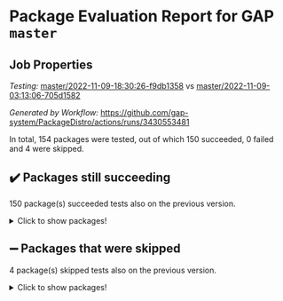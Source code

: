 # Package Evaluation Report for GAP `master`

## Job Properties

*Testing:* [master/2022-11-09-18:30:26-f9db1358](https://github.com/gap-system/PackageDistro/blob/data/reports/master/2022-11-09-18:30:26-f9db1358) vs [master/2022-11-09-03:13:06-705d1582](https://github.com/gap-system/PackageDistro/blob/data/reports/master/2022-11-09-03:13:06-705d1582)

*Generated by Workflow:* https://github.com/gap-system/PackageDistro/actions/runs/3430553481

In total, 154 packages were tested, out of which 150 succeeded, 0 failed and 4 were skipped.

## :heavy_check_mark: Packages still succeeding

150 package(s) succeeded tests also on the previous version.
<details><summary>Click to show packages!</summary>

- 4ti2interface 2022.09-01 [(success)](https://github.com/gap-system/PackageDistro/actions/runs/3430553481/jobs/5717927483)
- ace 5.6.1 [(success)](https://github.com/gap-system/PackageDistro/actions/runs/3430553481/jobs/5717927598)
- aclib 1.3.2 [(success)](https://github.com/gap-system/PackageDistro/actions/runs/3430553481/jobs/5717927724)
- agt 0.3 [(success)](https://github.com/gap-system/PackageDistro/actions/runs/3430553481/jobs/5717927887)
- alnuth 3.2.1 [(success)](https://github.com/gap-system/PackageDistro/actions/runs/3430553481/jobs/5717927985)
- anupq 3.2.6 [(success)](https://github.com/gap-system/PackageDistro/actions/runs/3430553481/jobs/5717928120)
- atlasrep 2.1.6 [(success)](https://github.com/gap-system/PackageDistro/actions/runs/3430553481/jobs/5717928262)
- autodoc 2022.10.20 [(success)](https://github.com/gap-system/PackageDistro/actions/runs/3430553481/jobs/5717928394)
- automata 1.15 [(success)](https://github.com/gap-system/PackageDistro/actions/runs/3430553481/jobs/5717928508)
- automgrp 1.3.2 [(success)](https://github.com/gap-system/PackageDistro/actions/runs/3430553481/jobs/5717928643)
- autpgrp 1.11 [(success)](https://github.com/gap-system/PackageDistro/actions/runs/3430553481/jobs/5717928771)
- cap 2022.11-11 [(success)](https://github.com/gap-system/PackageDistro/actions/runs/3430553481/jobs/5717928870)
- caratinterface 2.3.4 [(success)](https://github.com/gap-system/PackageDistro/actions/runs/3430553481/jobs/5717928961)
- cddinterface 2022.11.01 [(success)](https://github.com/gap-system/PackageDistro/actions/runs/3430553481/jobs/5717929075)
- circle 1.6.5 [(success)](https://github.com/gap-system/PackageDistro/actions/runs/3430553481/jobs/5717929183)
- classicpres 1.22 [(success)](https://github.com/gap-system/PackageDistro/actions/runs/3430553481/jobs/5717929299)
- cohomolo 1.6.10 [(success)](https://github.com/gap-system/PackageDistro/actions/runs/3430553481/jobs/5717929406)
- congruence 1.2.4 [(success)](https://github.com/gap-system/PackageDistro/actions/runs/3430553481/jobs/5717929641)
- corelg 1.56 [(success)](https://github.com/gap-system/PackageDistro/actions/runs/3430553481/jobs/5717929815)
- crime 1.6 [(success)](https://github.com/gap-system/PackageDistro/actions/runs/3430553481/jobs/5717929904)
- crisp 1.4.5 [(success)](https://github.com/gap-system/PackageDistro/actions/runs/3430553481/jobs/5717930092)
- crypting 0.10.4 [(success)](https://github.com/gap-system/PackageDistro/actions/runs/3430553481/jobs/5717930208)
- cryst 4.1.25 [(success)](https://github.com/gap-system/PackageDistro/actions/runs/3430553481/jobs/5717930333)
- crystcat 1.1.10 [(success)](https://github.com/gap-system/PackageDistro/actions/runs/3430553481/jobs/5717930466)
- ctbllib 1.3.4 [(success)](https://github.com/gap-system/PackageDistro/actions/runs/3430553481/jobs/5717930686)
- cubefree 1.19 [(success)](https://github.com/gap-system/PackageDistro/actions/runs/3430553481/jobs/5717930852)
- curlinterface 2.3.1 [(success)](https://github.com/gap-system/PackageDistro/actions/runs/3430553481/jobs/5717930994)
- cvec 2.7.6 [(success)](https://github.com/gap-system/PackageDistro/actions/runs/3430553481/jobs/5717931146)
- datastructures 0.3.0 [(success)](https://github.com/gap-system/PackageDistro/actions/runs/3430553481/jobs/5717931343)
- deepthought 1.0.6 [(success)](https://github.com/gap-system/PackageDistro/actions/runs/3430553481/jobs/5717931473)
- design 1.7 [(success)](https://github.com/gap-system/PackageDistro/actions/runs/3430553481/jobs/5717931614)
- difsets 2.3.1 [(success)](https://github.com/gap-system/PackageDistro/actions/runs/3430553481/jobs/5717931751)
- digraphs 1.6.0 [(success)](https://github.com/gap-system/PackageDistro/actions/runs/3430553481/jobs/5717931908)
- edim 1.3.6 [(success)](https://github.com/gap-system/PackageDistro/actions/runs/3430553481/jobs/5717932051)
- example 4.3.2 [(success)](https://github.com/gap-system/PackageDistro/actions/runs/3430553481/jobs/5717932200)
- examplesforhomalg 2022.10-01 [(success)](https://github.com/gap-system/PackageDistro/actions/runs/3430553481/jobs/5717932337)
- factint 1.6.3 [(success)](https://github.com/gap-system/PackageDistro/actions/runs/3430553481/jobs/5717932471)
- ferret 1.0.9 [(success)](https://github.com/gap-system/PackageDistro/actions/runs/3430553481/jobs/5717932611)
- fga 1.4.0 [(success)](https://github.com/gap-system/PackageDistro/actions/runs/3430553481/jobs/5717932773)
- fining 1.5.1 [(success)](https://github.com/gap-system/PackageDistro/actions/runs/3430553481/jobs/5717932901)
- float 1.0.3 [(success)](https://github.com/gap-system/PackageDistro/actions/runs/3430553481/jobs/5717933019)
- format 1.4.3 [(success)](https://github.com/gap-system/PackageDistro/actions/runs/3430553481/jobs/5717933141)
- forms 1.2.9 [(success)](https://github.com/gap-system/PackageDistro/actions/runs/3430553481/jobs/5717933329)
- fplsa 1.2.5 [(success)](https://github.com/gap-system/PackageDistro/actions/runs/3430553481/jobs/5717933435)
- fr 2.4.11 [(success)](https://github.com/gap-system/PackageDistro/actions/runs/3430553481/jobs/5717933588)
- francy 1.2.5 [(success)](https://github.com/gap-system/PackageDistro/actions/runs/3430553481/jobs/5717933707)
- fwtree 1.3 [(success)](https://github.com/gap-system/PackageDistro/actions/runs/3430553481/jobs/5717933804)
- gapdoc 1.6.6 [(success)](https://github.com/gap-system/PackageDistro/actions/runs/3430553481/jobs/5717933929)
- gauss 2022.11-01 [(success)](https://github.com/gap-system/PackageDistro/actions/runs/3430553481/jobs/5717934043)
- gaussforhomalg 2022.08-03 [(success)](https://github.com/gap-system/PackageDistro/actions/runs/3430553481/jobs/5717934170)
- gbnp 1.0.5 [(success)](https://github.com/gap-system/PackageDistro/actions/runs/3430553481/jobs/5717934328)
- generalizedmorphismsforcap 2022.11-01 [(success)](https://github.com/gap-system/PackageDistro/actions/runs/3430553481/jobs/5717934491)
- genss 1.6.8 [(success)](https://github.com/gap-system/PackageDistro/actions/runs/3430553481/jobs/5717934613)
- gradedmodules 2022.09-02 [(success)](https://github.com/gap-system/PackageDistro/actions/runs/3430553481/jobs/5717934777)
- gradedringforhomalg 2022.10-01 [(success)](https://github.com/gap-system/PackageDistro/actions/runs/3430553481/jobs/5717934974)
- grape 4.8.5 [(success)](https://github.com/gap-system/PackageDistro/actions/runs/3430553481/jobs/5717935138)
- groupoids 1.71 [(success)](https://github.com/gap-system/PackageDistro/actions/runs/3430553481/jobs/5717935257)
- grpconst 2.6.2 [(success)](https://github.com/gap-system/PackageDistro/actions/runs/3430553481/jobs/5717935373)
- guarana 0.96.3 [(success)](https://github.com/gap-system/PackageDistro/actions/runs/3430553481/jobs/5717935512)
- guava 3.17 [(success)](https://github.com/gap-system/PackageDistro/actions/runs/3430553481/jobs/5717935719)
- hap 1.47 [(success)](https://github.com/gap-system/PackageDistro/actions/runs/3430553481/jobs/5717935840)
- hapcryst 0.1.15 [(success)](https://github.com/gap-system/PackageDistro/actions/runs/3430553481/jobs/5717935957)
- hecke 1.5.3 [(success)](https://github.com/gap-system/PackageDistro/actions/runs/3430553481/jobs/5717936111)
- help 3.5 [(success)](https://github.com/gap-system/PackageDistro/actions/runs/3430553481/jobs/5717936257)
- homalg 2022.08-04 [(success)](https://github.com/gap-system/PackageDistro/actions/runs/3430553481/jobs/5717936364)
- homalgtocas 2022.11-02 [(success)](https://github.com/gap-system/PackageDistro/actions/runs/3430553481/jobs/5717936490)
- idrel 2.44 [(success)](https://github.com/gap-system/PackageDistro/actions/runs/3430553481/jobs/5717936619)
- images 1.3.1 [(success)](https://github.com/gap-system/PackageDistro/actions/runs/3430553481/jobs/5717936713)
- intpic 0.3.0 [(success)](https://github.com/gap-system/PackageDistro/actions/runs/3430553481/jobs/5717936800)
- io 4.8.0 [(success)](https://github.com/gap-system/PackageDistro/actions/runs/3430553481/jobs/5717936901)
- io_forhomalg 2022.11-01 [(success)](https://github.com/gap-system/PackageDistro/actions/runs/3430553481/jobs/5717937007)
- irredsol 1.4.3 [(success)](https://github.com/gap-system/PackageDistro/actions/runs/3430553481/jobs/5717937129)
- json 2.1.1 [(success)](https://github.com/gap-system/PackageDistro/actions/runs/3430553481/jobs/5717937233)
- jupyterkernel 1.4.1 [(success)](https://github.com/gap-system/PackageDistro/actions/runs/3430553481/jobs/5717937349)
- jupyterviz 1.5.6 [(success)](https://github.com/gap-system/PackageDistro/actions/runs/3430553481/jobs/5717937475)
- kan 1.34 [(success)](https://github.com/gap-system/PackageDistro/actions/runs/3430553481/jobs/5717937638)
- kbmag 1.5.10 [(success)](https://github.com/gap-system/PackageDistro/actions/runs/3430553481/jobs/5717937781)
- laguna 3.9.5 [(success)](https://github.com/gap-system/PackageDistro/actions/runs/3430553481/jobs/5717937896)
- liealgdb 2.2.1 [(success)](https://github.com/gap-system/PackageDistro/actions/runs/3430553481/jobs/5717938034)
- liepring 2.8 [(success)](https://github.com/gap-system/PackageDistro/actions/runs/3430553481/jobs/5717938177)
- liering 2.4.2 [(success)](https://github.com/gap-system/PackageDistro/actions/runs/3430553481/jobs/5717938325)
- linearalgebraforcap 2022.11-07 [(success)](https://github.com/gap-system/PackageDistro/actions/runs/3430553481/jobs/5717938478)
- localizeringforhomalg 2022.09-01 [(success)](https://github.com/gap-system/PackageDistro/actions/runs/3430553481/jobs/5717938663)
- loops 3.4.2 [(success)](https://github.com/gap-system/PackageDistro/actions/runs/3430553481/jobs/5717938820)
- lpres 1.0.3 [(success)](https://github.com/gap-system/PackageDistro/actions/runs/3430553481/jobs/5717938980)
- majoranaalgebras 1.5 [(success)](https://github.com/gap-system/PackageDistro/actions/runs/3430553481/jobs/5717939138)
- mapclass 1.4.6 [(success)](https://github.com/gap-system/PackageDistro/actions/runs/3430553481/jobs/5717939264)
- matgrp 0.70 [(success)](https://github.com/gap-system/PackageDistro/actions/runs/3430553481/jobs/5717939409)
- matricesforhomalg 2022.11-02 [(success)](https://github.com/gap-system/PackageDistro/actions/runs/3430553481/jobs/5717939549)
- modisom 2.5.3 [(success)](https://github.com/gap-system/PackageDistro/actions/runs/3430553481/jobs/5717939700)
- modulepresentationsforcap 2022.11-02 [(success)](https://github.com/gap-system/PackageDistro/actions/runs/3430553481/jobs/5717939849)
- modules 2022.09-01 [(success)](https://github.com/gap-system/PackageDistro/actions/runs/3430553481/jobs/5717939948)
- monoidalcategories 2022.11-02 [(success)](https://github.com/gap-system/PackageDistro/actions/runs/3430553481/jobs/5717940122)
- nconvex 2022.09-01 [(success)](https://github.com/gap-system/PackageDistro/actions/runs/3430553481/jobs/5717940344)
- nilmat 1.4.2 [(success)](https://github.com/gap-system/PackageDistro/actions/runs/3430553481/jobs/5717940518)
- nock 1.5 [(success)](https://github.com/gap-system/PackageDistro/actions/runs/3430553481/jobs/5717940675)
- normalizinterface 1.3.5 [(success)](https://github.com/gap-system/PackageDistro/actions/runs/3430553481/jobs/5717940817)
- nq 2.5.9 [(success)](https://github.com/gap-system/PackageDistro/actions/runs/3430553481/jobs/5717941018)
- numericalsgps 1.3.1 [(success)](https://github.com/gap-system/PackageDistro/actions/runs/3430553481/jobs/5717941185)
- openmath 11.5.1 [(success)](https://github.com/gap-system/PackageDistro/actions/runs/3430553481/jobs/5717941318)
- orb 4.9.0 [(success)](https://github.com/gap-system/PackageDistro/actions/runs/3430553481/jobs/5717941461)
- packagemanager 1.3.2 [(success)](https://github.com/gap-system/PackageDistro/actions/runs/3430553481/jobs/5717941636)
- patternclass 2.4.3 [(success)](https://github.com/gap-system/PackageDistro/actions/runs/3430553481/jobs/5717941790)
- permut 2.0.4 [(success)](https://github.com/gap-system/PackageDistro/actions/runs/3430553481/jobs/5717941926)
- polenta 1.3.10 [(success)](https://github.com/gap-system/PackageDistro/actions/runs/3430553481/jobs/5717942060)
- polymaking 0.8.6 [(success)](https://github.com/gap-system/PackageDistro/actions/runs/3430553481/jobs/5717942220)
- primgrp 3.4.2 [(success)](https://github.com/gap-system/PackageDistro/actions/runs/3430553481/jobs/5717942345)
- profiling 2.5.1 [(success)](https://github.com/gap-system/PackageDistro/actions/runs/3430553481/jobs/5717942467)
- qpa 1.34 [(success)](https://github.com/gap-system/PackageDistro/actions/runs/3430553481/jobs/5717942592)
- quagroup 1.8.3 [(success)](https://github.com/gap-system/PackageDistro/actions/runs/3430553481/jobs/5717942724)
- radiroot 2.9 [(success)](https://github.com/gap-system/PackageDistro/actions/runs/3430553481/jobs/5717942870)
- rcwa 4.7.0 [(success)](https://github.com/gap-system/PackageDistro/actions/runs/3430553481/jobs/5717943025)
- rds 1.8 [(success)](https://github.com/gap-system/PackageDistro/actions/runs/3430553481/jobs/5717943167)
- recog 1.4.2 [(success)](https://github.com/gap-system/PackageDistro/actions/runs/3430553481/jobs/5717943317)
- repndecomp 1.2.1 [(success)](https://github.com/gap-system/PackageDistro/actions/runs/3430553481/jobs/5717943479)
- repsn 3.1.0 [(success)](https://github.com/gap-system/PackageDistro/actions/runs/3430553481/jobs/5717943626)
- resclasses 4.7.3 [(success)](https://github.com/gap-system/PackageDistro/actions/runs/3430553481/jobs/5717943766)
- ringsforhomalg 2022.11-01 [(success)](https://github.com/gap-system/PackageDistro/actions/runs/3430553481/jobs/5717943887)
- sco 2022.09-01 [(success)](https://github.com/gap-system/PackageDistro/actions/runs/3430553481/jobs/5717944042)
- scscp 2.3.1 [(success)](https://github.com/gap-system/PackageDistro/actions/runs/3430553481/jobs/5717944259)
- semigroups 5.1.0 [(success)](https://github.com/gap-system/PackageDistro/actions/runs/3430553481/jobs/5717944394)
- sglppow 2.3 [(success)](https://github.com/gap-system/PackageDistro/actions/runs/3430553481/jobs/5717944529)
- sgpviz 0.999.5 [(success)](https://github.com/gap-system/PackageDistro/actions/runs/3430553481/jobs/5717944637)
- simpcomp 2.1.14 [(success)](https://github.com/gap-system/PackageDistro/actions/runs/3430553481/jobs/5717944740)
- singular 2022.09.23 [(success)](https://github.com/gap-system/PackageDistro/actions/runs/3430553481/jobs/5717944868)
- sla 1.5.3 [(success)](https://github.com/gap-system/PackageDistro/actions/runs/3430553481/jobs/5717944985)
- smallgrp 1.5.1 [(success)](https://github.com/gap-system/PackageDistro/actions/runs/3430553481/jobs/5717945075)
- smallsemi 0.6.13 [(success)](https://github.com/gap-system/PackageDistro/actions/runs/3430553481/jobs/5717945190)
- sonata 2.9.5 [(success)](https://github.com/gap-system/PackageDistro/actions/runs/3430553481/jobs/5717945350)
- sophus 1.27 [(success)](https://github.com/gap-system/PackageDistro/actions/runs/3430553481/jobs/5717945469)
- spinsym 1.5.2 [(success)](https://github.com/gap-system/PackageDistro/actions/runs/3430553481/jobs/5717945628)
- standardff 0.9.4 [(success)](https://github.com/gap-system/PackageDistro/actions/runs/3430553481/jobs/5717945734)
- symbcompcc 1.3.2 [(success)](https://github.com/gap-system/PackageDistro/actions/runs/3430553481/jobs/5717945852)
- thelma 1.3 [(success)](https://github.com/gap-system/PackageDistro/actions/runs/3430553481/jobs/5717945988)
- tomlib 1.2.9 [(success)](https://github.com/gap-system/PackageDistro/actions/runs/3430553481/jobs/5717946141)
- toolsforhomalg 2022.10-01 [(success)](https://github.com/gap-system/PackageDistro/actions/runs/3430553481/jobs/5717946264)
- toric 1.9.5 [(success)](https://github.com/gap-system/PackageDistro/actions/runs/3430553481/jobs/5717946398)
- toricvarieties 2022.07.13 [(success)](https://github.com/gap-system/PackageDistro/actions/runs/3430553481/jobs/5717946529)
- transgrp 3.6.3 [(success)](https://github.com/gap-system/PackageDistro/actions/runs/3430553481/jobs/5717946692)
- ugaly 4.0.3 [(success)](https://github.com/gap-system/PackageDistro/actions/runs/3430553481/jobs/5717946826)
- unipot 1.5 [(success)](https://github.com/gap-system/PackageDistro/actions/runs/3430553481/jobs/5717946952)
- unitlib 4.1.0 [(success)](https://github.com/gap-system/PackageDistro/actions/runs/3430553481/jobs/5717947123)
- utils 0.77 [(success)](https://github.com/gap-system/PackageDistro/actions/runs/3430553481/jobs/5717947286)
- uuid 0.7 [(success)](https://github.com/gap-system/PackageDistro/actions/runs/3430553481/jobs/5717947439)
- walrus 0.9991 [(success)](https://github.com/gap-system/PackageDistro/actions/runs/3430553481/jobs/5717947573)
- wedderga 4.10.2 [(success)](https://github.com/gap-system/PackageDistro/actions/runs/3430553481/jobs/5717947718)
- xmod 2.88 [(success)](https://github.com/gap-system/PackageDistro/actions/runs/3430553481/jobs/5717947865)
- xmodalg 1.22 [(success)](https://github.com/gap-system/PackageDistro/actions/runs/3430553481/jobs/5717948005)
- yangbaxter 0.10.1 [(success)](https://github.com/gap-system/PackageDistro/actions/runs/3430553481/jobs/5717948200)
- zeromqinterface 0.14 [(success)](https://github.com/gap-system/PackageDistro/actions/runs/3430553481/jobs/5717948331)
</details>

## :heavy_minus_sign: Packages that were skipped

4 package(s) skipped tests also on the previous version.
<details><summary>Click to show packages!</summary>

- browse 1.8.18 [(skipped)](https://github.com/gap-system/PackageDistro/actions/runs/3430553481/jobs/5717671331)
- itc 1.5.1 [(skipped)](https://github.com/gap-system/PackageDistro/actions/runs/3430553481/jobs/5717671331)
- polycyclic 2.16 [(skipped)](https://github.com/gap-system/PackageDistro/actions/runs/3430553481/jobs/5717671331)
- xgap 4.31 [(skipped)](https://github.com/gap-system/PackageDistro/actions/runs/3430553481/jobs/5717671331)
</details>

